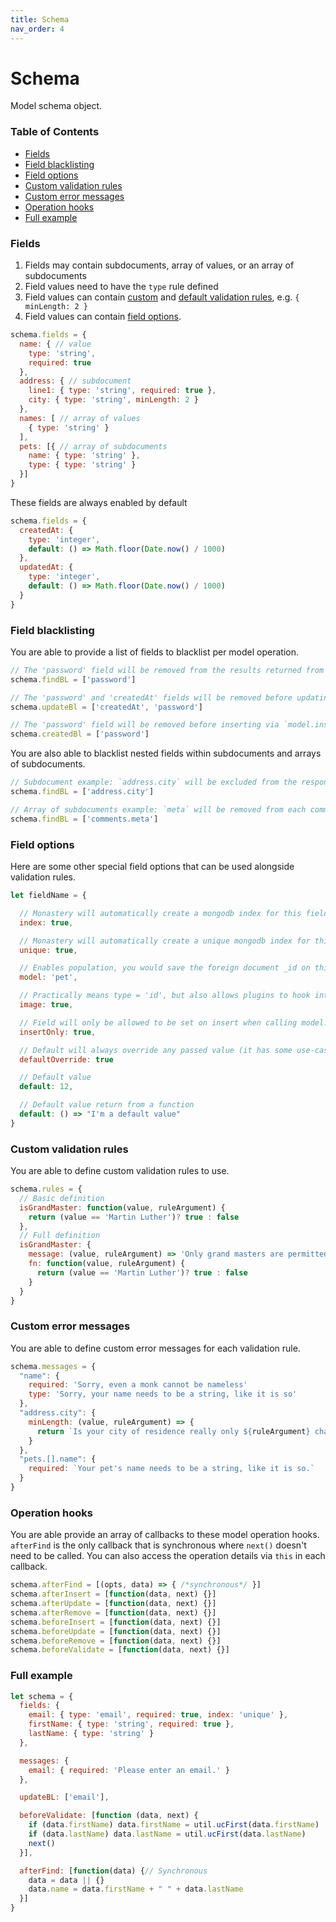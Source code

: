 ```yaml
---
title: Schema
nav_order: 4
---
```


# Schema

Model schema object.

### Table of Contents

- [Fields](#fields)
- [Field blacklisting](#field-blacklisting)
- [Field options](#field-options)
- [Custom validation rules](#custom-validation-rules)
- [Custom error messages](#custom-error-messages)
- [Operation hooks](#operation-hooks)
- [Full example](#full-example)

### Fields

1. Fields may contain subdocuments, array of values, or an array of subdocuments
2. Field values need to have the `type` rule defined
3. Field values can contain [custom](#custom-validation-rules) and [default validation rules](./rules), e.g. `{ minLength: 2 }`
4. Field values can contain [field options](#field-options).

```js
schema.fields = {
  name: { // value
    type: 'string', 
    required: true 
  },
  address: { // subdocument
    line1: { type: 'string', required: true },
    city: { type: 'string', minLength: 2 }
  },
  names: [ // array of values
    { type: 'string' }
  ],
  pets: [{ // array of subdocuments
    name: { type: 'string' },
    type: { type: 'string' }
  }]
}
```

These fields are always enabled by default

```js
schema.fields = {
  createdAt: {
    type: 'integer',
    default: () => Math.floor(Date.now() / 1000)
  },
  updatedAt: {
    type: 'integer',
    default: () => Math.floor(Date.now() / 1000)
  }
}
```

### Field blacklisting

You are able to provide a list of fields to blacklist per model operation.

```js
// The 'password' field will be removed from the results returned from `model.find`
schema.findBL = ['password']

// The 'password' and 'createdAt' fields will be removed before updating via `model.update`
schema.updateBl = ['createdAt', 'password']

// The 'password' field will be removed before inserting via `model.insert`
schema.createdBl = ['password']
```

You are also able to blacklist nested fields within subdocuments and arrays of subdocuments.

```js
// Subdocument example: `address.city` will be excluded from the response
schema.findBL = ['address.city']

// Array of subdocuments example: `meta` will be removed from each comment in the array
schema.findBL = ['comments.meta']
```

### Field options

Here are some other special field options that can be used alongside validation rules.

```js
let fieldName = {

  // Monastery will automatically create a mongodb index for this field
  index: true,

  // Monastery will automatically create a unique mongodb index for this field
  unique: true,

  // Enables population, you would save the foreign document _id on this field.
  model: 'pet',

  // Practically means type = 'id', but also allows plugins to hook into this flag (more soon)
  image: true,

  // Field will only be allowed to be set on insert when calling model.insert
  insertOnly: true,

  // Default will always override any passed value (it has some use-cases)
  defaultOverride: true

  // Default value
  default: 12,

  // Default value return from a function
  default: () => "I'm a default value"
}
```

### Custom validation rules

You are able to define custom validation rules to use.

```js
schema.rules = {
  // Basic definition
  isGrandMaster: function(value, ruleArgument) {
    return (value == 'Martin Luther')? true : false
  },
  // Full definition
  isGrandMaster: {
    message: (value, ruleArgument) => 'Only grand masters are permitted'
    fn: function(value, ruleArgument) {
      return (value == 'Martin Luther')? true : false
    }
  }
}
```

### Custom error messages

You are able to define custom error messages for each validation rule.

```js
schema.messages = {
  "name": {
    required: 'Sorry, even a monk cannot be nameless'
    type: 'Sorry, your name needs to be a string, like it is so'
  },
  "address.city": {
    minLength: (value, ruleArgument) => {
      return `Is your city of residence really only ${ruleArgument} characters long?`
    }
  },
  "pets.[].name": {
    required: `Your pet's name needs to be a string, like it is so.`
  }
}
```

### Operation hooks

You are able provide an array of callbacks to these model operation hooks. `afterFind` is the only callback that is synchronous where `next()` doesn't need to be called. You can also access the operation details via `this` in each callback.

```js
schema.afterFind = [(opts, data) => { /*synchronous*/ }]
schema.afterInsert = [function(data, next) {}]
schema.afterUpdate = [function(data, next) {}]
schema.afterRemove = [function(data, next) {}]
schema.beforeInsert = [function(data, next) {}]
schema.beforeUpdate = [function(data, next) {}]
schema.beforeRemove = [function(data, next) {}]
schema.beforeValidate = [function(data, next) {}]
```

### Full example

```js
let schema = {
  fields: {
    email: { type: 'email', required: true, index: 'unique' },
    firstName: { type: 'string', required: true },
    lastName: { type: 'string' }
  },

  messages: {
    email: { required: 'Please enter an email.' }
  },

  updateBL: ['email'],

  beforeValidate: [function (data, next) {
    if (data.firstName) data.firstName = util.ucFirst(data.firstName)
    if (data.lastName) data.lastName = util.ucFirst(data.lastName)
    next()
  }],

  afterFind: [function(data) {// Synchronous
    data = data || {}
    data.name = data.firstName + " " + data.lastName
  }]
}

```
